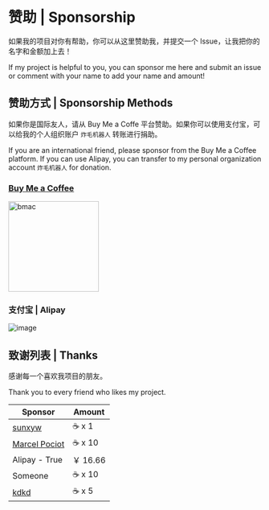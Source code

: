 # 赞助 | Sponsorship

如果我的项目对你有帮助，你可以从这里赞助我，并提交一个 Issue，让我把你的名字和金额加上去！

If my project is helpful to you, you can sponsor me here and submit an issue or comment with your name to add your name and amount!

## 赞助方式 | Sponsorship Methods

如果你是国际友人，请从 Buy Me a Coffe 平台赞助。如果你可以使用支付宝，可以给我的个人组织账户 `炸毛机器人` 转账进行捐助。

If you are an international friend, please sponsor from the Buy Me a Coffee platform. 
If you can use Alipay, you can transfer to my personal organization account `炸毛机器人` for donation.

### [Buy Me a Coffee](https://www.buymeacoffee.com/crazywhalecc)

<img src="https://github.com/crazywhalecc/crazywhalecc/assets/20330940/b3bfbed7-2fee-404d-a365-56a12fb5a64d" width = "180" height = "180" alt="bmac"><br>

### 支付宝 | Alipay

![image](https://github.com/crazywhalecc/crazywhalecc/assets/20330940/bb8e9596-611a-481d-b50a-26bfdf674d4a)

## 致谢列表 | Thanks

感谢每一个喜欢我项目的朋友。

Thank you to every friend who likes my project.

| Sponsor | Amount |
| ------- | ------ |
| [sunxyw](https://github.com/sunxyw) | :coffee: x 1     | 
| [Marcel Pociot](https://github.com/mpociot) | :coffee: x 10   |
| Alipay - True | ￥ 16.66 |
| Someone | :coffee: x 10 |
| [kdkd](https://github.com/kdkd) | :coffee: x 5 |

